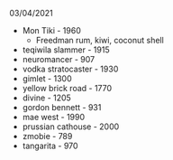 03/04/2021

* Mon Tiki - 1960
    * Freedman rum, kiwi, coconut shell
* teqiwila slammer - 1915
* neuromancer - 907
* vodka stratocaster - 1930
* gimlet - 1300
* yellow brick road - 1770
* divine - 1205
* gordon bennett - 931
* mae west - 1990
* prussian cathouse - 2000
* zmobie - 789
* tangarita - 970
 